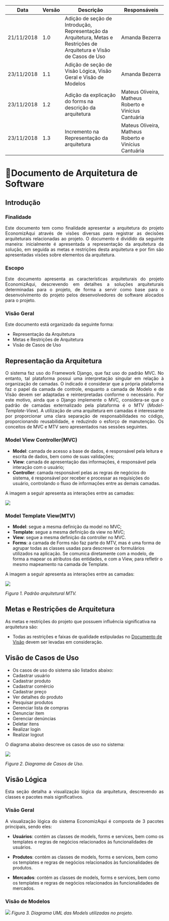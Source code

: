Data | Versão | Descrição | Responsáveis
-- | -- | -- | --
21/11/2018 | 1.0 | Adição de seção de Introdução, Representação da Arquitetura, Metas e Restrições de Arquitetura e Visão de Casos de Uso | Amanda Bezerra
23/11/2018 | 1.1 | Adição de seção de Visão Lógica, Visão Geral e Visão de Modelos | Amanda Bezerra
23/11/2018 | 1.2 | Adição da explicação do forms na descrição da arquitetura | Mateus Oliveira, Matheus Roberto e Vinícius Cantuária
23/11/2018 | 1.3 | Incremento na Representação da arquitetura | Mateus Oliveira, Matheus Roberto e Vinícius Cantuária
# Documento de Arquitetura de Software

## Introdução
### Finalidade
<p align="justify">
Este documento tem como finalidade apresentar a arquitetura do projeto EconomizAqui através de visões diversas para registrar as decisões arquiteturais relacionadas ao projeto.
O documento é dividido da seguinte maneira: inicialmente é apresentada a representação da arquitetura da solução, em seguida as metas e restrições desta arquitetura e por fim são apresentadas visões sobre elementos da arquitetura.
<p>

### Escopo
<p align="justify">
Este documento apresenta as características arquiteturais do projeto EconomizAqui, descrevendo em detalhes a soluções arquiteturais determinadas para o projeto, de forma a servir como base para o desenvolvimento do projeto pelos desenvolvedores de software alocados para o projeto.
<p>

### Visão Geral
Este documento está organizado da seguinte forma:

+ Representação da Arquitetura
+ Metas e Restrições de Arquitetura
+ Visão de Casos de Uso

## Representação da Arquitetura
<p align="justify">
O sistema faz uso do Framework Django, que faz uso do padrão MVC. No entanto, tal plataforma possui uma interpretação singular em relação à organização de camadas. O indicado é considerar que a própria plataforma faz o papel da camada de controle, enquanto a camada de Modelo e de Visão devem ser adaptadas e reinterpretadas conforme o necessário. Por este motivo, ainda que o Django implemente o MVC, considera-se que o padrão de camadas externalizado pela plataforma é o MTV (<i>Model-Template-View</i>).
A utilização de uma arquitetura em camadas é interessante por proporcionar uma clara separação de responsabilidades no código, proporcionando reusabilidade, e reduzindo o esforço de manutenção.
Os conceitos de MVC e MTV sero apresentados nas sessões seguintes.
<p>

### Model View Controller(MVC)
+ <b>Model</b>: camada de acesso a base de dados, é responsável pela leitura e escrita de dados, bem como de suas validações;
+ <b>View</b>: camada de apresentação das informações, é responsável pela interação com o usuário;
+ <b>Controller</b>: camada responsável pelas as regras de negócios do sistema, é responsável por receber e processar as 
requisições do usuário, controlando o fluxo de informações entre as demais camadas.

A imagem a seguir apresenta as interações entre as camadas:

![](https://pbs.twimg.com/media/Dst5pXcWsAAGdoo.jpg)

### Model Template View(MTV)
+ <b>Model</b>: segue a mesma definição da model no MVC;
+ <b>Template</b>: segue a mesma definição da view no MVC;
+ <b>View</b>: segue a mesma definição da controller no MVC.
+ <b>Forms</b>: a camada de Forms não faz parte do MTV, mas é uma forma de agrupar todas as classes usadas para descrever os formulários utilizados na aplicação. Se comunica diretamente com a modelo, de forma a mapear os atributos das entidades, e com a View, para refletir o mesmo mapeamento na camada de Template.

A imagem a seguir apresenta as interações entre as camadas:

![](https://lh3.googleusercontent.com/zOYc6WV5t4NwvWMxQiXzPt40fUa28BmWKgiAQ0ZOdQe7ZxGo_36NE-mOFVViDpMVlcUq7B1ffjl2KezDiaKfEg8D1NILqySCYZFJG3ALP5_Gycf_6rTO4920DkFsTJj0vOyf9qr2)

<i>Figura 1. Padrão arquitetural MTV.</i>

## Metas e Restrições de Arquitetura 
As metas e restrições do projeto que possuem influência significativa na arquitetura são:

+ Todas as restrições e faixas de qualidade estipuladas no [Documento de Visão](./Documento-de-Visão.md) devem ser levadas em consideração.


## Visão de Casos de Uso 
+ Os casos de uso do sistema são listados abaixo:
+ Cadastrar usuário
+ Cadastrar produto
+ Cadastrar comércio
+ Cadastrar preço
+ Ver detalhes do produto
+ Pesquisar produtos
+ Gerenciar lista de compras
+ Denunciar item
+ Gerenciar denúncias
+ Deletar itens
+ Realizar login
+ Realizar logout

O diagrama abaixo descreve os casos de uso no sistema:

![](https://lh5.googleusercontent.com/Un0ilv1HnT1ovPZlZj882cZOBuhAdijGvS9ZSPjZZddAXhyzFxy1gcKG2FVLusd9YBPBbabdxsXyhhU-if6mfay7ItDaL_d5clWBda3pfyzEVxqSfvoKaraqNQ2z2rvEcd849VjM)

<i>Figura 2. Diagrama de Casos de Uso.</i>

## Visão Lógica 
<p align="justify">
Esta seção detalha a visualização lógica da arquitetura, descrevendo as classes e pacotes mais significativos. 
</p>

### Visão Geral
<p align="justify">
A visualização lógica do sistema EconomizAqui é composta de 3 pacotes principais, sendo eles:
</p>

+ **Usuários**: contém as classes de models, forms e services, bem como os templates e regras de negócios relacionados às funcionalidades de usuários.

+ **Produtos**: contém as classes de models, forms e services, bem como os templates e regras de negócios relacionados às funcionalidades de produtos.

+ **Mercados**: contém as classes de models, forms e services, bem como os templates e regras de negócios relacionados às funcionalidades de mercados.

### Visão de Modelos

<a href="https://lh4.googleusercontent.com/44vcEzxm1hpR6C8zJxLWDUmUdM_5U1IO9aGqGSQUsyB16S_KB5b32I-QfgM1ZokPX4cB682skiQnG7V1P9bzILjm5cP53WfSMHvonC6HsWZMuzTMcsddEn92FuGBxXcPp5Cmxxwz"><img src="https://lh4.googleusercontent.com/44vcEzxm1hpR6C8zJxLWDUmUdM_5U1IO9aGqGSQUsyB16S_KB5b32I-QfgM1ZokPX4cB682skiQnG7V1P9bzILjm5cP53WfSMHvonC6HsWZMuzTMcsddEn92FuGBxXcPp5Cmxxwz"></a>
<i>Figura 3. Diagrama UML das Models utilizadas no projeto.</i>
